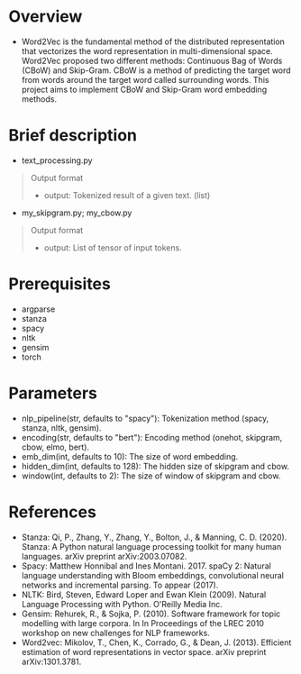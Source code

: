 # Overview
- Word2Vec is the fundamental method of the distributed representation that vectorizes the word representation in multi-dimensional space. Word2Vec proposed two different methods: Continuous Bag of Words (CBoW) and Skip-Gram. CBoW is a method of predicting the target word from words around the target word called surrounding words. This project aims to implement CBoW and Skip-Gram word embedding methods.

# Brief description
- text_processing.py
> Output format
> - output: Tokenized result of a given text. (list)
- my_skipgram.py; my_cbow.py
> Output format
> - output: List of tensor of input tokens.

# Prerequisites
- argparse
- stanza
- spacy
- nltk
- gensim
- torch

# Parameters
- nlp_pipeline(str, defaults to "spacy"): Tokenization method (spacy, stanza, nltk, gensim).
- encoding(str, defaults to "bert"): Encoding method (onehot, skipgram, cbow, elmo, bert).
- emb_dim(int, defaults to 10): The size of word embedding.
- hidden_dim(int, defaults to 128): The hidden size of skipgram and cbow.
- window(int, defaults to 2): The size of window of skipgram and cbow.

# References
- Stanza: Qi, P., Zhang, Y., Zhang, Y., Bolton, J., & Manning, C. D. (2020). Stanza: A Python natural language processing toolkit for many human languages. arXiv preprint arXiv:2003.07082.
- Spacy: Matthew Honnibal and Ines Montani. 2017. spaCy 2: Natural language understanding with Bloom embeddings, convolutional neural networks and incremental parsing. To appear (2017).
- NLTK: Bird, Steven, Edward Loper and Ewan Klein (2009). Natural Language Processing with Python.  O'Reilly Media Inc.
- Gensim: Rehurek, R., & Sojka, P. (2010). Software framework for topic modelling with large corpora. In In Proceedings of the LREC 2010 workshop on new challenges for NLP frameworks.
- Word2vec: Mikolov, T., Chen, K., Corrado, G., & Dean, J. (2013). Efficient estimation of word representations in vector space. arXiv preprint arXiv:1301.3781.

